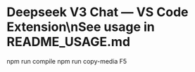 # Deepseek V3 Chat — VS Code Extension\nSee usage in README_USAGE.md

npm run compile
npm run copy-media
F5
